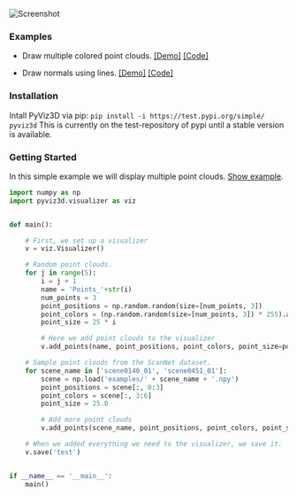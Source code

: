 ![Screenshot](https://raw.githubusercontent.com/francisengelmann/pyviz3d/master/docs/img/pyviz3d-logo.png)

### Examples

- Draw multiple colored point clouds.
 [[Demo]](https://francisengelmann.github.io/pyviz3d_examples/example/index.html)
 [[Code]](https://github.com/francisengelmann/pyviz3d/blob/master/examples/example_point_cloud.py)

- Draw normals using lines.
 [[Demo]](https://francisengelmann.github.io/pyviz3d_examples/normals/index.html)
 [[Code]](https://github.com/francisengelmann/pyviz3d/blob/master/examples/example_normals.py)

### Installation
Intall PyViz3D via pip: `pip install -i https://test.pypi.org/simple/ pyviz3d`
This is currently on the test-repository of pypi until a stable version is available.

### Getting Started
In this simple example we will display multiple point clouds. [Show example](https://francisengelmann.github.io/pyviz3d_examples/example/index.html).

```python
import numpy as np
import pyviz3d.visualizer as viz


def main():

    # First, we set up a visualizer
    v = viz.Visualizer()

    # Random point clouds.
    for j in range(5):
        i = j + 1
        name = 'Points_'+str(i)
        num_points = 3
        point_positions = np.random.random(size=[num_points, 3])
        point_colors = (np.random.random(size=[num_points, 3]) * 255).astype(np.uint8)
        point_size = 25 * i

        # Here we add point clouds to the visualizer
        v.add_points(name, point_positions, point_colors, point_size=point_size, visible=False)

    # Sample point clouds from the ScanNet dataset.
    for scene_name in ['scene0140_01', 'scene0451_01']:
        scene = np.load('examples/' + scene_name + '.npy')
        point_positions = scene[:, 0:3]
        point_colors = scene[:, 3:6]
        point_size = 25.0

        # Add more point clouds
        v.add_points(scene_name, point_positions, point_colors, point_size=point_size)

    # When we added everything we need to the visualizer, we save it.
    v.save('test')


if __name__ == '__main__':
    main()


```
